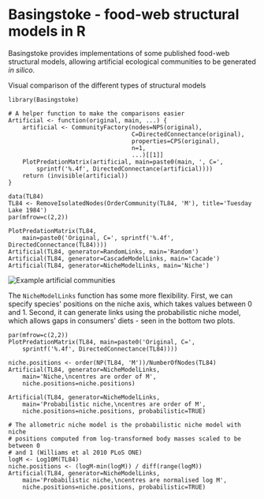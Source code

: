 # Basingstoke - food-web structural models in R
Basingstoke provides implementations of some published food-web structural
models, allowing artificial ecological communities to be generated *in silico*.

Visual comparison of the different types of structural models
```{r}
library(Basingstoke)

# A helper function to make the comparisons easier
Artificial <- function(original, main, ...) {
    artificial <- CommunityFactory(nodes=NPS(original),
                                   C=DirectedConnectance(original),
                                   properties=CPS(original),
                                   n=1,
                                   ...)[[1]]
    PlotPredationMatrix(artificial, main=paste0(main, ', C=',
        sprintf('%.4f', DirectedConnectance(artificial))))
    return (invisible(artificial))
}

data(TL84)
TL84 <- RemoveIsolatedNodes(OrderCommunity(TL84, 'M'), title='Tuesday Lake 1984')
par(mfrow=c(2,2))

PlotPredationMatrix(TL84,
    main=paste0('Original, C=', sprintf('%.4f', DirectedConnectance(TL84))))
Artificial(TL84, generator=RandomLinks, main='Random')
Artificial(TL84, generator=CascadeModelLinks, main='Cacade')
Artificial(TL84, generator=NicheModelLinks, main='Niche')
```

![Example artificial communities](../screenshots/doughnut1.png?raw=true)

The `NicheModelLinks` function has some more flexibility. First, we can specify
species' positions on the niche axis, which takes values between 0 and 1.
Second, it can generate links using the probabilistic niche model, which allows
gaps in consumers' diets - seen in the bottom two plots.
```{r}
par(mfrow=c(2,2))
PlotPredationMatrix(TL84, main=paste0('Original, C=',
    sprintf('%.4f', DirectedConnectance(TL84))))

niche.positions <- order(NP(TL84, 'M'))/NumberOfNodes(TL84)
Artificial(TL84, generator=NicheModelLinks,
    main='Niche,\ncentres are order of M',
    niche.positions=niche.positions)

Artificial(TL84, generator=NicheModelLinks,
    main='Probabilistic niche,\ncentres are order of M',
    niche.positions=niche.positions, probabilistic=TRUE)

# The allometric niche model is the probabilistic niche model with niche
# positions computed from log-transformed body masses scaled to be between 0
# and 1 (Williams et al 2010 PLoS ONE)
logM <- Log10M(TL84)
niche.positions <- (logM-min(logM)) / diff(range(logM))
Artificial(TL84, generator=NicheModelLinks,
    main='Probabilistic niche,\ncentres are normalised log M',
    niche.positions=niche.positions, probabilistic=TRUE)
```
